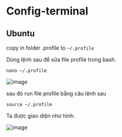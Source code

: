 # Config-terminal

## Ubuntu

copy in folder .profile to `~/.profile`

Dùng lệnh sau để sửa file profile trong bash.

```
nano ~/.profile
```

![image](https://user-images.githubusercontent.com/91616280/208253892-02cd188c-4168-4c51-a970-af0d1ddbda97.png)

sau đó run file profile bằng câu lệnh sau

```
source ~/.profile
```

Ta được giao diện như hình.

![image](https://user-images.githubusercontent.com/91616280/208253935-864b5d3c-1c0a-4994-a2a8-587c2c3c21ed.png)


